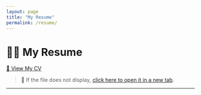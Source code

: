 ```yaml
---
layout: page
title: "My Resume"
permalink: /resume/
---
```


# 👨‍💼 My Resume

[📄 View My CV](https://github.com/tuanpa174/tuanpa174.github.io/blob/master/files/Resume_Pham_Anh_Tuan.pdf)

> 📌 If the file does not display, [click here to open it in a new tab](https://raw.githubusercontent.com/tuanpa174/tuanpa174.github.io/master/files/Resume_Pham_Anh_Tuan.pdf).

---


